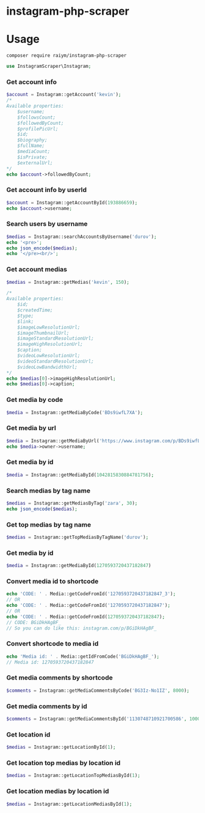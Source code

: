# instagram-php-scraper
# Usage

`composer require raiym/instagram-php-scraper`


```php
use InstagramScraper\Instagram;

```

### Get account info
```php
$account = Instagram::getAccount('kevin');
/*
Available properties: 
    $username;
    $followsCount;
    $followedByCount;
    $profilePicUrl;
    $id;
    $biography;
    $fullName;
    $mediaCount;
    $isPrivate;
    $externalUrl;
*/
echo $account->followedByCount;
```
### Get account info by userId
```php
$account = Instagram::getAccountById(193886659);
echo $account->username;
```

### Search users by username
```php
$medias = Instagram::searchAccountsByUsername('durov');
echo '<pre>';
echo json_encode($medias);
echo '</pre><br/>';
```

### Get account medias
```php
$medias = Instagram::getMedias('kevin', 150);

/*
Available properties: 
    $id;
    $createdTime;
    $type;
    $link;
    $imageLowResolutionUrl;
    $imageThumbnailUrl;
    $imageStandardResolutionUrl;
    $imageHighResolutionUrl;
    $caption;
    $videoLowResolutionUrl;
    $videoStandardResolutionUrl;
    $videoLowBandwidthUrl;
*/
echo $medias[0]->imageHighResolutionUrl;
echo $medias[0]->caption;

```

### Get media by code
```php
$media = Instagram::getMediaByCode('BDs9iwfL7XA');
```

### Get media by url
```php
$media = Instagram::getMediaByUrl('https://www.instagram.com/p/BDs9iwfL7XA/');
echo $media->owner->username;
```

### Get media by id
```php
$media = Instagram::getMediaById(1042815830884781756);
```

### Search medias by tag name
```php
$medias = Instagram::getMediasByTag('zara', 30);
echo json_encode($medias);
```

### Get top medias by tag name
```php
$medias = Instagram::getTopMediasByTagName('durov');
```

### Get media by id
```php
$media = Instagram::getMediaById(1270593720437182847)
```

### Convert media id to shortcode
```php
echo 'CODE: ' . Media::getCodeFromId('1270593720437182847_3');
// OR
echo 'CODE: ' . Media::getCodeFromId('1270593720437182847');
// OR
echo 'CODE: ' . Media::getCodeFromId(1270593720437182847);
// CODE: BGiDkHAgBF_
// So you can do like this: instagram.com/p/BGiDkHAgBF_
```

### Convert shortcode to media id
```php
echo 'Media id: ' . Media::getIdFromCode('BGiDkHAgBF_');
// Media id: 1270593720437182847
```

### Get media comments by shortcode
```php
$comments = Instagram::getMediaCommentsByCode('BG3Iz-No1IZ', 8000);
```

### Get media comments by id
```php
$comments = Instagram::getMediaCommentsById('1130748710921700586', 10000)
```

### Get location id
```php
$medias = Instagram::getLocationById(1);
```

### Get location top medias by location id
```php
$medias = Instagram::getLocationTopMediasById(1);
```

### Get location medias by location id
```php
$medias = Instagram::getLocationMediasById(1);
```